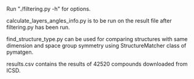 Run "./filtering.py -h" for options.

calculate_layers_angles_info.py is to be run on the result file after filtering.py has been run.

find_structure_type.py can be used for comparing structures with same dimension and space group symmetry using StructureMatcher class of pymatgen.

results.csv contains the results of 42520 compounds downloaded from ICSD.
